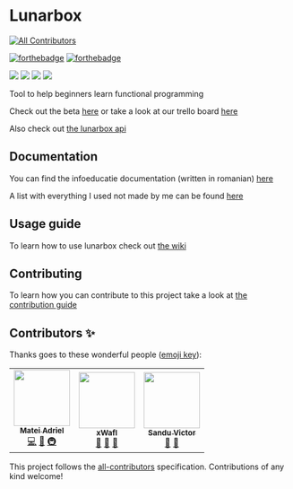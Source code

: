 # Lunarbox

<!-- ALL-CONTRIBUTORS-BADGE:START - Do not remove or modify this section -->

[![All Contributors](https://img.shields.io/badge/all_contributors-3-orange.svg?style=for-the-badge)](#contributors)

<!-- ALL-CONTRIBUTORS-BADGE:END -->

[![forthebadge](https://forthebadge.com/images/badges/built-with-love.svg)](https://forthebadge.com) [![forthebadge](https://forthebadge.com/images/badges/powered-by-water.svg)](https://forthebadge.com)

![](https://img.shields.io/github/release-date/Mateiadrielrafael/lunarbox?label=Last%20release&style=for-the-badge) ![](https://img.shields.io/github/v/release/Mateiadrielrafael/lunarbox?style=for-the-badge) ![](https://img.shields.io/github/languages/top/Mateiadrielrafael/lunarbox?color=yellow&style=for-the-badge) ![](https://img.shields.io/github/workflow/status/Mateiadrielrafael/lunarbox/Test%20⛳/develop?style=for-the-badge)

Tool to help beginners learn functional programming

Check out the beta [here](https://lunarbox.netlify.app/) or take a look at our trello board [here](https://trello.com/b/iCgkCsQo/lunarbox)

Also check out [the lunarbox api](https://github.com/BlueGhostGH/lunarbox-api)

## Documentation

You can find the infoeducatie documentation (written in romanian) [here](./infoeducatie/documentatie.md)

A list with everything I used not made by me can be found [here](./infoeducatie/external.md)

## Usage guide

To learn how to use lunarbox check out [the wiki](https://github.com/Mateiadrielrafael/lunarbox/wiki)

## Contributing

To learn how you can contribute to this project take a look at [the contribution guide](./CONTRIBUTING.md)

## Contributors ✨

Thanks goes to these wonderful people ([emoji key](https://allcontributors.org/docs/en/emoji-key)):

<!-- ALL-CONTRIBUTORS-LIST:START - Do not remove or modify this section -->
<!-- prettier-ignore-start -->
<!-- markdownlint-disable -->
<table>
  <tr>
    <td align="center"><a href="https://github.com/Mateiadrielrafael"><img src="https://avatars0.githubusercontent.com/u/39400800?v=4" width="100px;" alt=""/><br /><sub><b>Matei Adriel</b></sub></a><br /><a href="https://github.com/Mateiadrielrafael/lunarbox/commits?author=Mateiadrielrafael" title="Code">💻</a> <a href="#design-Mateiadrielrafael" title="Design">🎨</a> <a href="#infra-Mateiadrielrafael" title="Infrastructure (Hosting, Build-Tools, etc)">🚇</a></td>
    <td align="center"><a href="http://xwafl.github.io/portfolio"><img src="https://avatars2.githubusercontent.com/u/35458851?v=4" width="100px;" alt=""/><br /><sub><b>xWafl</b></sub></a><br /><a href="#design-xWafl" title="Design">🎨</a> <a href="#ideas-xWafl" title="Ideas, Planning, & Feedback">🤔</a> <a href="https://github.com/Mateiadrielrafael/lunarbox/commits?author=xWafl" title="Documentation">📖</a></td>
    <td align="center"><a href="https://discordapp.com/users/270972671490129921"><img src="https://avatars0.githubusercontent.com/u/49570123?v=4" width="100px;" alt=""/><br /><sub><b>Sandu Victor</b></sub></a><br /><a href="#design-Vyctor661" title="Design">🎨</a> <a href="#ideas-Vyctor661" title="Ideas, Planning, & Feedback">🤔</a></td>
  </tr>
</table>

<!-- markdownlint-enable -->
<!-- prettier-ignore-end -->

<!-- ALL-CONTRIBUTORS-LIST:END -->

This project follows the [all-contributors](https://github.com/all-contributors/all-contributors) specification. Contributions of any kind welcome!
